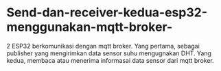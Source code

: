 # Send-dan-receiver-kedua-esp32-menggunakan-mqtt-broker-
2 ESP32 berkomunikasi dengan mqtt broker. Yang pertama, sebagai publisher yang mengirimkan data sensor suhu mengugnakan DHT. Yang kedua, membaca atau menerima informasai data sensor dari mqtt broker.
